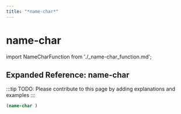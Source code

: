 ```yaml
---
title: "*name-char*"
---
```


# name-char

import NameCharFunction from './_name-char_function.md';

<NameCharFunction />

## Expanded Reference: name-char

:::tip
TODO: Please contribute to this page by adding explanations and examples
:::

```lisp
(name-char )
```
